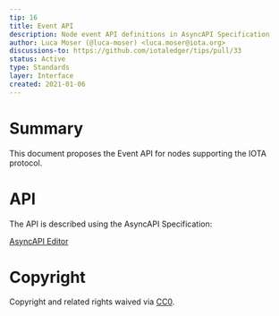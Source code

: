 ```yaml
---
tip: 16
title: Event API
description: Node event API definitions in AsyncAPI Specification
author: Luca Moser (@luca-moser) <luca.moser@iota.org>
discussions-to: https://github.com/iotaledger/tips/pull/33
status: Active
type: Standards
layer: Interface
created: 2021-01-06
---
```


# Summary

This document proposes the Event API for nodes supporting the IOTA protocol.

# API

The API is described using the AsyncAPI Specification:

[AsyncAPI Editor](https://playground.asyncapi.io/?load=https://raw.githubusercontent.com/iotaledger/tips/main/tips/TIP-0016/event-api.yml)

# Copyright

Copyright and related rights waived via [CC0](https://creativecommons.org/publicdomain/zero/1.0/).
